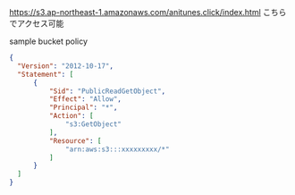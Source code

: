 https://s3.ap-northeast-1.amazonaws.com/anitunes.click/index.html
こちらでアクセス可能

sample bucket policy
```json
{
  "Version": "2012-10-17",
  "Statement": [
      {
          "Sid": "PublicReadGetObject",
          "Effect": "Allow",
          "Principal": "*",
          "Action": [
              "s3:GetObject"
          ],
          "Resource": [
              "arn:aws:s3:::xxxxxxxxx/*"
          ]
      }
  ]
}
```
